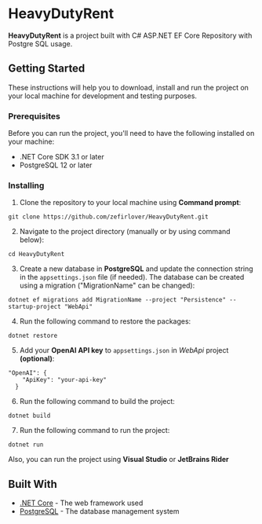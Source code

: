 # HeavyDutyRent

**HeavyDutyRent** is a project built with C# ASP.NET EF Core Repository with Postgre SQL usage.

## Getting Started

These instructions will help you to download, install and run the project on your local machine for development and testing purposes.

### Prerequisites

Before you can run the project, you'll need to have the following installed on your machine:

- .NET Core SDK 3.1 or later
- PostgreSQL 12 or later

### Installing

1. Clone the repository to your local machine using **Command prompt**:

```
git clone https://github.com/zefirlover/HeavyDutyRent.git
```

2. Navigate to the project directory (manually or by using command below):

```
cd HeavyDutyRent
```

3. Create a new database in **PostgreSQL** and update the connection string in the `appsettings.json` file (if needed). The database can be created using a migration ("MigrationName" can be changed):

```
dotnet ef migrations add MigrationName --project "Persistence" --startup-project "WebApi"
```

4. Run the following command to restore the packages:

```
dotnet restore
```

5. Add your **OpenAI API key** to `appsettings.json` in *WebApi* project **(optional)**:

```
"OpenAI": {
    "ApiKey": "your-api-key"
  }
```

6. Run the following command to build the project:

```
dotnet build
```

7. Run the following command to run the project:

```
dotnet run
```

Also, you can run the project using **Visual Studio** or **JetBrains Rider**

## Built With

- [.NET Core](https://dotnet.microsoft.com/) - The web framework used
- [PostgreSQL](https://www.postgresql.org/) - The database management system